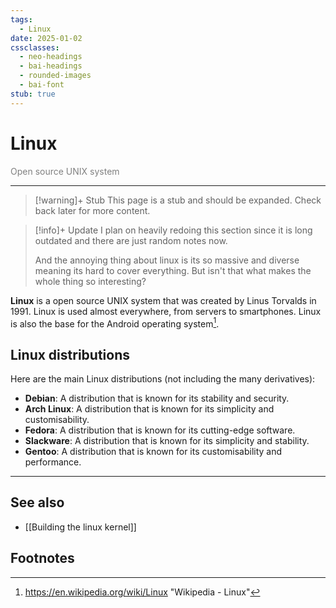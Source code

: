 ```yaml
---
tags:
  - Linux
date: 2025-01-02
cssclasses:
  - neo-headings
  - bai-headings
  - rounded-images
  - bai-font
stub: true
---
```

# Linux
<p class="text-center" style="margin:0;color:gray;">Open source UNIX system</p>

***
>[!warning]+ Stub
> This page is a stub and should be expanded. Check back later for more content.

>[!info]+ Update
> I plan on heavily redoing this section since it is long outdated and there are just random notes now.
>
> And the annoying thing about linux is its so massive and diverse meaning its hard to cover everything. But isn't that what makes the whole thing so interesting?

**Linux** is a open source UNIX system that was created by Linus Torvalds in 1991. Linux is used almost everywhere, from servers to smartphones. Linux is also the base for the Android operating system[^1]. 
## Linux distributions

Here are the main Linux distributions (not including the many derivatives):
- **Debian**: A distribution that is known for its stability and security. 
- **Arch Linux**: A distribution that is known for its simplicity and customisability.
- **Fedora**: A distribution that is known for its cutting-edge software.
- **Slackware**: A distribution that is known for its simplicity and stability.
- **Gentoo**: A distribution that is known for its customisability and performance.

***
## See also
- [[Building the linux kernel]]

## Footnotes
[^1]: https://en.wikipedia.org/wiki/Linux "Wikipedia - Linux"